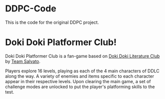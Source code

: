 # DDPC-Code
This is the code for the original DDPC project.

# Doki Doki Platformer Club!
Doki Doki Platformer Club is a fan-game based on [Doki Doki Literature Club](http://ddlc.moe/) by [Team Salvato](https://twitter.com/TeamSalvato).

Players explore 16 levels, playing as each of the 4 main characters of DDLC along the way.
A variety of enemies and items specific to each character appear in their respective levels.
Upon clearing the main game, a set of challenge modes are unlocked to put the player's platforming skills to the test.
